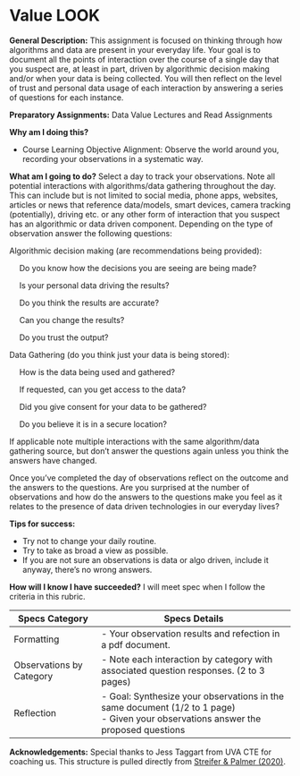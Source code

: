 # Value LOOK

**General Description:** This assignment is focused on thinking through how algorithms and data are present in your everyday life. Your goal is to document all the points of interaction over the course of a single day that you suspect are, at least in part, driven by algorithmic decision making and/or when your data is being collected. You will then reflect on the level of trust and personal data usage of each interaction by answering a series of questions for each instance.

**Preparatory Assignments:** Data Value Lectures and Read Assignments

**Why am I doing this?**
- Course Learning Objective Alignment: Observe the world around you, recording your observations in a systematic way.

**What am I going to do?** Select a day to track your observations. Note all potential interactions with algorithms/data gathering throughout the day. This can include but is not limited to social media, phone apps, websites, articles or news that reference data/models, smart devices, camera tracking (potentially), driving etc. or any other form of interaction that you suspect has an algorithmic or data driven component. Depending on the type of observation answer the following questions:

Algorithmic decision making (are recommendations being provided):

&emsp; Do you know how the decisions you are seeing are being made?

&emsp; Is your personal data driving the results?

&emsp; Do you think the results are accurate?

&emsp; Can you change the results?

&emsp; Do you trust the output?


Data Gathering (do you think just your data is being stored):

&emsp; How is the data being used and gathered?

&emsp; If requested, can you get access to the data?

&emsp; Did you give consent for your data to be gathered?

&emsp; Do you believe it is in a secure location?

If applicable note multiple interactions with the same algorithm/data gathering source, but don’t answer the questions again unless you think the answers have changed.

Once you’ve completed the day of observations reflect on the outcome and the answers to the questions. Are you surprised at the number of observations and how do the answers to the questions make you feel as it relates to the presence of data driven technologies in our everyday lives?

**Tips for success:**
- Try not to change your daily routine.
- Try to take as broad a view as possible.
- If you are not sure an observations is data or algo driven, include it anyway, there’s no wrong answers.

**How will I know I have succeeded?** I will meet spec when I follow the criteria in this rubric.

| Specs Category | Specs Details                                                                                                                                                                                                                                            |
|----------------|----------------------------------------------------------------------------------------------------------------------------------------------------------------------------------------------------------------------------------------------------------|
|Formatting | - Your observation results and refection in a pdf document. |
|Observations by Category | - Note each interaction by category with associated question responses. (2 to 3 pages) |
|Reflection | - Goal: Synthesize your observations in the same document (1/2 to 1 page) <br /> - Given your observations answer the proposed questions |


**Acknowledgements:** Special thanks to Jess Taggart from UVA CTE for coaching us. This structure is pulled directly from [Streifer & Palmer (2020)](https://cte.virginia.edu/blog/2020/12/04/alternative-grading-practices-support-both-equity-and-learning). 

